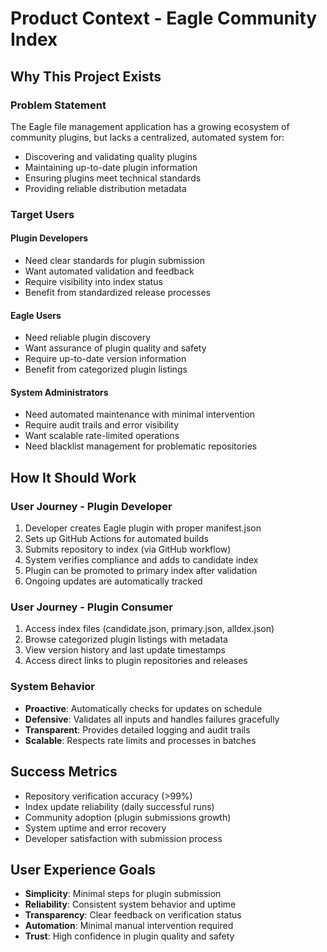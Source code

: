 # Product Context - Eagle Community Index

## Why This Project Exists

### Problem Statement
The Eagle file management application has a growing ecosystem of community plugins, but lacks a centralized, automated system for:
- Discovering and validating quality plugins
- Maintaining up-to-date plugin information
- Ensuring plugins meet technical standards
- Providing reliable distribution metadata

### Target Users

#### Plugin Developers
- Need clear standards for plugin submission
- Want automated validation and feedback
- Require visibility into index status
- Benefit from standardized release processes

#### Eagle Users
- Need reliable plugin discovery
- Want assurance of plugin quality and safety
- Require up-to-date version information
- Benefit from categorized plugin listings

#### System Administrators
- Need automated maintenance with minimal intervention
- Require audit trails and error visibility
- Want scalable rate-limited operations
- Need blacklist management for problematic repositories

## How It Should Work

### User Journey - Plugin Developer
1. Developer creates Eagle plugin with proper manifest.json
2. Sets up GitHub Actions for automated builds
3. Submits repository to index (via GitHub workflow)
4. System verifies compliance and adds to candidate index
5. Plugin can be promoted to primary index after validation
6. Ongoing updates are automatically tracked

### User Journey - Plugin Consumer
1. Access index files (candidate.json, primary.json, alldex.json)
2. Browse categorized plugin listings with metadata
3. View version history and last update timestamps
4. Access direct links to plugin repositories and releases

### System Behavior
- **Proactive**: Automatically checks for updates on schedule
- **Defensive**: Validates all inputs and handles failures gracefully
- **Transparent**: Provides detailed logging and audit trails
- **Scalable**: Respects rate limits and processes in batches

## Success Metrics
- Repository verification accuracy (>99%)
- Index update reliability (daily successful runs)
- Community adoption (plugin submissions growth)
- System uptime and error recovery
- Developer satisfaction with submission process

## User Experience Goals
- **Simplicity**: Minimal steps for plugin submission
- **Reliability**: Consistent system behavior and uptime
- **Transparency**: Clear feedback on verification status
- **Automation**: Minimal manual intervention required
- **Trust**: High confidence in plugin quality and safety